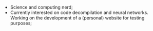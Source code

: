 - Science and computing nerd;
- Currently interested on code decompilation and neural networks. Working on the development of a (personal) website for testing purposes;

<!---
RaphaelJDDS/RaphaelJDDS is a ✨ special ✨ repository because its `README.md` (this file) appears on your GitHub profile.
You can click the Preview link to take a look at your changes.
--->
